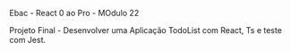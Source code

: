 Ebac - React 0 ao Pro - MOdulo 22

Projeto Final - Desenvolver uma Aplicação TodoList com React, Ts e teste com Jest. 

